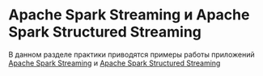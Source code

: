 # Apache Spark Streaming и Apache Spark Structured Streaming



В данном разделе практики приводятся примеры работы приложений [Apache Spark Streaming](./intro_spark_streaming/spark_streaming_intro.md) и [Apache Spark Structured Streaming](./structuredstreaming/Readme.md)
